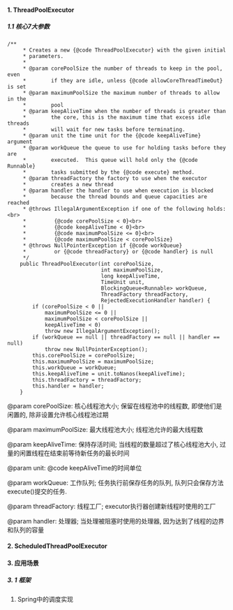 #### 1. ThreadPoolExecutor

##### 1.1 核心7大参数

```
/**
     * Creates a new {@code ThreadPoolExecutor} with the given initial
     * parameters.
     *
     * @param corePoolSize the number of threads to keep in the pool, even
     *        if they are idle, unless {@code allowCoreThreadTimeOut} is set
     * @param maximumPoolSize the maximum number of threads to allow in the
     *        pool
     * @param keepAliveTime when the number of threads is greater than
     *        the core, this is the maximum time that excess idle threads
     *        will wait for new tasks before terminating.
     * @param unit the time unit for the {@code keepAliveTime} argument
     * @param workQueue the queue to use for holding tasks before they are
     *        executed.  This queue will hold only the {@code Runnable}
     *        tasks submitted by the {@code execute} method.
     * @param threadFactory the factory to use when the executor
     *        creates a new thread
     * @param handler the handler to use when execution is blocked
     *        because the thread bounds and queue capacities are reached
     * @throws IllegalArgumentException if one of the following holds:<br>
     *         {@code corePoolSize < 0}<br>
     *         {@code keepAliveTime < 0}<br>
     *         {@code maximumPoolSize <= 0}<br>
     *         {@code maximumPoolSize < corePoolSize}
     * @throws NullPointerException if {@code workQueue}
     *         or {@code threadFactory} or {@code handler} is null
     */
    public ThreadPoolExecutor(int corePoolSize,
                              int maximumPoolSize,
                              long keepAliveTime,
                              TimeUnit unit,
                              BlockingQueue<Runnable> workQueue,
                              ThreadFactory threadFactory,
                              RejectedExecutionHandler handler) {
        if (corePoolSize < 0 ||
            maximumPoolSize <= 0 ||
            maximumPoolSize < corePoolSize ||
            keepAliveTime < 0)
            throw new IllegalArgumentException();
        if (workQueue == null || threadFactory == null || handler == null)
            throw new NullPointerException();
        this.corePoolSize = corePoolSize;
        this.maximumPoolSize = maximumPoolSize;
        this.workQueue = workQueue;
        this.keepAliveTime = unit.toNanos(keepAliveTime);
        this.threadFactory = threadFactory;
        this.handler = handler;
    }
```

@param corePoolSize: 核心线程池大小; 保留在线程池中的线程数, 即使他们是闲置的, 除非设置允许核心线程池过期

@param maximumPoolSize: 最大线程池大小; 线程池允许的最大线程数

@param keepAliveTime: 保持存活时间; 当线程的数量超过了核心线程池大小, 过量的闲置线程在结束前等待新任务的最长时间

@param unit: @code keepAliveTime的时间单位

@param workQueue: 工作队列; 任务执行前保存任务的队列, 队列只会保存方法execute()提交的任务.

@param threadFactory: 线程工厂; executor执行器创建新线程时使用的工厂

@param handler: 处理器; 当处理被阻塞时使用的处理器, 因为达到了线程的边界和队列的容量



#### 2. ScheduledThreadPoolExecutor



#### 3. 应用场景

##### 3. 1 框架

1. Spring中的调度实现